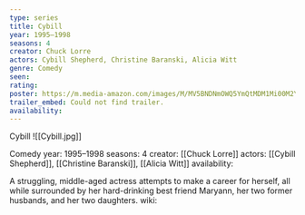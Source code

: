 ```yaml
---
type: series
title: Cybill
year: 1995–1998
seasons: 4
creator: Chuck Lorre
actors: Cybill Shepherd, Christine Baranski, Alicia Witt
genre: Comedy
seen:
rating: 
poster: https://m.media-amazon.com/images/M/MV5BNDNmOWQ5YmQtMDM1Mi00M2Y3LTkwYTktMTk1ZTQ5YjQ2MzY5XkEyXkFqcGdeQXVyNjExODE1MDc@._V1_SX300.jpg
trailer_embed: Could not find trailer.
availability:
---
```

Cybill
![[Cybill.jpg]]

Comedy
year: 1995–1998
seasons: 4
creator: [[Chuck Lorre]]
actors: [[Cybill Shepherd]], [[Christine Baranski]], [[Alicia Witt]]
availability:

A struggling, middle-aged actress attempts to make a career for herself, all while surrounded by her hard-drinking best friend Maryann, her two former husbands, and her two daughters.
wiki: 


